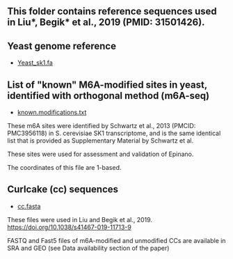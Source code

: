 
This folder contains reference sequences used in Liu*, Begik* et al., 2019 (PMID: 31501426).
---------------------------

Yeast genome reference 
---------------------

- [Yeast_sk1.fa](https://github.com/enovoa/EpiNano/tree/master/Reference_sequences/Yeast_sk1.fa)


List of "known" M6A-modified sites in yeast, identified with orthogonal method (m6A-seq)
-----------------------------

- [known.modifications.txt](https://github.com/enovoa/EpiNano/tree/master/Reference_sequences/known.modifications.txt)

These m6A sites were identified by Schwartz et al., 2013 (PMCID: PMC3956118) in S. cerevisiae SK1 transcriptome, and is the same identical list that is provided as Supplementary Material by Schwartz et al.

These sites were used for assessment and validation of Epinano.

The coordinates of this file are 1-based.


Curlcake (cc) sequences
-----------------------

- [cc.fasta](https://github.com/enovoa/EpiNano/tree/master/Reference_sequences/cc.fasta)

These files were used in Liu and Begik et al., 2019. https://doi.org/10.1038/s41467-019-11713-9

FASTQ and Fast5 files of m6A-modified and unmodified CCs are available in SRA and GEO (see Data availability section of the paper)  
